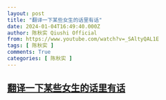 ```yaml
---
layout: post
title: "翻译一下某些女生的话里有话"
date: 2024-01-04T16:49:40.000Z
author: 陈秋实 Qiushi Official
from: https://www.youtube.com/watch?v=_SAltyQAL1E
tags: [ 陈秋实 ]
comments: True
categories: [ 陈秋实 ]
---
```

<!--1704386980000-->
[翻译一下某些女生的话里有话](https://www.youtube.com/watch?v=_SAltyQAL1E)
------

<div>

</div>
